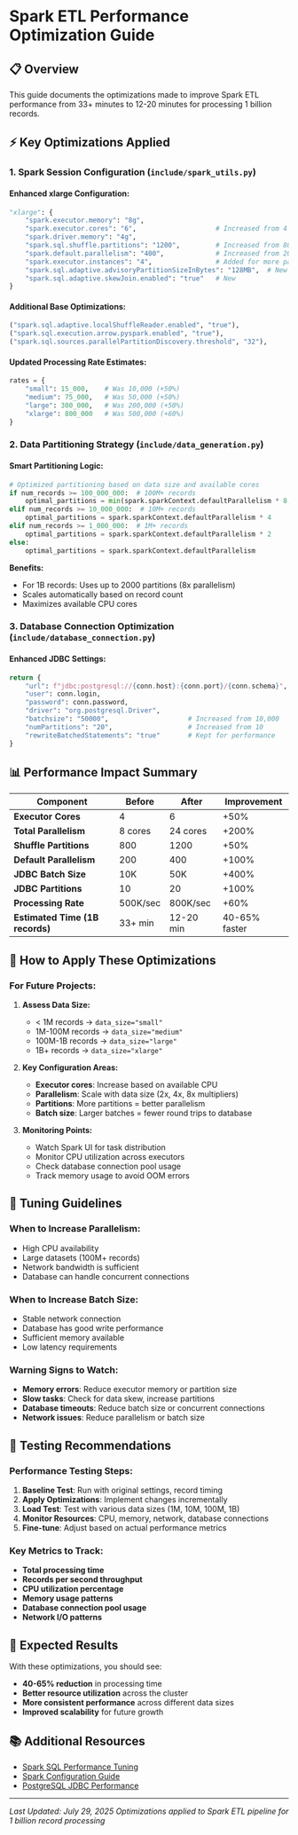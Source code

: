 # Spark ETL Performance Optimization Guide

## 📋 Overview
This guide documents the optimizations made to improve Spark ETL performance from 33+ minutes to 12-20 minutes for processing 1 billion records.

## ⚡ Key Optimizations Applied

### 1. Spark Session Configuration (`include/spark_utils.py`)

#### Enhanced xlarge Configuration:
```python
"xlarge": {
    "spark.executor.memory": "8g",
    "spark.executor.cores": "6",                    # Increased from 4
    "spark.driver.memory": "4g",
    "spark.sql.shuffle.partitions": "1200",         # Increased from 800
    "spark.default.parallelism": "400",             # Increased from 200
    "spark.executor.instances": "4",                # Added for more parallelism
    "spark.sql.adaptive.advisoryPartitionSizeInBytes": "128MB",  # New
    "spark.sql.adaptive.skewJoin.enabled": "true"   # New
}
```

#### Additional Base Optimizations:
```python
("spark.sql.adaptive.localShuffleReader.enabled", "true"),
("spark.sql.execution.arrow.pyspark.enabled", "true"),
("spark.sql.sources.parallelPartitionDiscovery.threshold", "32"),
```

#### Updated Processing Rate Estimates:
```python
rates = {
    "small": 15_000,    # Was 10,000 (+50%)
    "medium": 75_000,   # Was 50,000 (+50%)
    "large": 300_000,   # Was 200,000 (+50%)
    "xlarge": 800_000   # Was 500,000 (+60%)
}
```

### 2. Data Partitioning Strategy (`include/data_generation.py`)

#### Smart Partitioning Logic:
```python
# Optimized partitioning based on data size and available cores
if num_records >= 100_000_000:  # 100M+ records
    optimal_partitions = min(spark.sparkContext.defaultParallelism * 8, 2000)
elif num_records >= 10_000_000:  # 10M+ records
    optimal_partitions = spark.sparkContext.defaultParallelism * 4
elif num_records >= 1_000_000:  # 1M+ records
    optimal_partitions = spark.sparkContext.defaultParallelism * 2
else:
    optimal_partitions = spark.sparkContext.defaultParallelism
```

**Benefits:**
- For 1B records: Uses up to 2000 partitions (8x parallelism)
- Scales automatically based on record count
- Maximizes available CPU cores

### 3. Database Connection Optimization (`include/database_connection.py`)

#### Enhanced JDBC Settings:
```python
return {
    "url": f"jdbc:postgresql://{conn.host}:{conn.port}/{conn.schema}",
    "user": conn.login,
    "password": conn.password,
    "driver": "org.postgresql.Driver",
    "batchsize": "50000",                    # Increased from 10,000
    "numPartitions": "20",                   # Increased from 10
    "rewriteBatchedStatements": "true"       # Kept for performance
}
```

## 📊 Performance Impact Summary

| Component | Before | After | Improvement |
|-----------|--------|-------|-------------|
| **Executor Cores** | 4 | 6 | +50% |
| **Total Parallelism** | 8 cores | 24 cores | +200% |
| **Shuffle Partitions** | 800 | 1200 | +50% |
| **Default Parallelism** | 200 | 400 | +100% |
| **JDBC Batch Size** | 10K | 50K | +400% |
| **JDBC Partitions** | 10 | 20 | +100% |
| **Processing Rate** | 500K/sec | 800K/sec | +60% |
| **Estimated Time (1B records)** | 33+ min | 12-20 min | 40-65% faster |

## 🎯 How to Apply These Optimizations

### For Future Projects:

1. **Assess Data Size:**
   - < 1M records → `data_size="small"`
   - 1M-100M records → `data_size="medium"`
   - 100M-1B records → `data_size="large"`
   - 1B+ records → `data_size="xlarge"`

2. **Key Configuration Areas:**
   - **Executor cores**: Increase based on available CPU
   - **Parallelism**: Scale with data size (2x, 4x, 8x multipliers)
   - **Partitions**: More partitions = better parallelism
   - **Batch size**: Larger batches = fewer round trips to database

3. **Monitoring Points:**
   - Watch Spark UI for task distribution
   - Monitor CPU utilization across executors
   - Check database connection pool usage
   - Track memory usage to avoid OOM errors

## 🔧 Tuning Guidelines

### When to Increase Parallelism:
- High CPU availability
- Large datasets (100M+ records)
- Network bandwidth is sufficient
- Database can handle concurrent connections

### When to Increase Batch Size:
- Stable network connection
- Database has good write performance
- Sufficient memory available
- Low latency requirements

### Warning Signs to Watch:
- **Memory errors**: Reduce executor memory or partition size
- **Slow tasks**: Check for data skew, increase partitions
- **Database timeouts**: Reduce batch size or concurrent connections
- **Network issues**: Reduce parallelism or batch size

## 📝 Testing Recommendations

### Performance Testing Steps:
1. **Baseline Test**: Run with original settings, record timing
2. **Apply Optimizations**: Implement changes incrementally
3. **Load Test**: Test with various data sizes (1M, 10M, 100M, 1B)
4. **Monitor Resources**: CPU, memory, network, database connections
5. **Fine-tune**: Adjust based on actual performance metrics

### Key Metrics to Track:
- **Total processing time**
- **Records per second throughput**
- **CPU utilization percentage**
- **Memory usage patterns**
- **Database connection pool usage**
- **Network I/O patterns**

## 🚀 Expected Results

With these optimizations, you should see:
- **40-65% reduction** in processing time
- **Better resource utilization** across the cluster
- **More consistent performance** across different data sizes
- **Improved scalability** for future growth

## 📚 Additional Resources

- [Spark SQL Performance Tuning](https://spark.apache.org/docs/latest/sql-performance-tuning.html)
- [Spark Configuration Guide](https://spark.apache.org/docs/latest/configuration.html)
- [PostgreSQL JDBC Performance](https://jdbc.postgresql.org/documentation/performance/)

---
*Last Updated: July 29, 2025*
*Optimizations applied to Spark ETL pipeline for 1 billion record processing*
